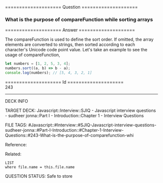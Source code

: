 ==================== Question ====================  

### What is the purpose of compareFunction while sorting arrays  

==================== Answer ====================  

The compareFunction is used to define the sort order. If omitted, the array
elements are converted to strings, then sorted according to each character's
Unicode code point value. Let's take an example to see the usage of
compareFunction,

```javascript
let numbers = [1, 2, 5, 3, 4];
numbers.sort((a, b) => b - a);
console.log(numbers); // [5, 4, 3, 2, 1]
```

==================== Id ====================  
243
<!--ID: 1707879830600-->

---

DECK INFO

TARGET DECK: Javascript::Interview::SJIQ - Javascript interview questions - sudheer jonna::Part I - Introduction::Chapter 1 - Interview Questions

FILE TAGS: #Javascript::#Interview::#SJIQ-Javascript-interview-questions-sudheer-jonna::#Part-I-Introduction::#Chapter-1-Interview-Questions::#243-What-is-the-purpose-of-comparefunction-whi

Reference:

Related:

```dataview
LIST
where file.name = this.file.name
```
QUESTION STATUS: Safe to store
